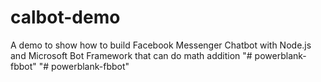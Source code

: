 # calbot-demo
A demo to show how to build Facebook Messenger Chatbot with Node.js and Microsoft Bot Framework that can do math addition
"# powerblank-fbbot" 
"# powerblank-fbbot" 
